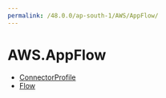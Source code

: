 ```yaml
---
permalink: /48.0.0/ap-south-1/AWS/AppFlow/
---
```


# AWS.AppFlow



* [ConnectorProfile](ConnectorProfile.md)
* [Flow](Flow.md)